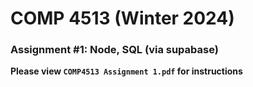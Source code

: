 # COMP 4513 (Winter 2024)
### Assignment #1: Node, SQL (via supabase)

**Please view `COMP4513 Assignment 1.pdf` for instructions**

  
